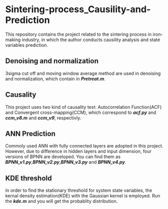 # Sintering-process_Causility-and-Prediction
  This repository contains the project related to the sintering process in iron-making industry, in which the author conducts causility analysis and state variables prediction.
## Denoising and normalization
  3sigma cut off and moving window average method are used in denoising and normalization, which contain in ***Pretreat.m***. 
## Causality
  This project uses two kind of causality test: Autocorrelation Function(ACF) and Convergent cross-mapping(CCM), which correspond to ***acf.py*** and ***ccm_v8.m*** and ***ccm_v9***, respectivly.
## ANN Prediction
  Commoly used ANN with fully connected layers are adopted in this project. However, due to difference in hidden layers and input dimension, four versions of BPNN are developed. You can find them as ***BPNN_v1.py***,***BPNN_v2.py***,***BPNN_v3.py*** and ***BPNN_v4.py***.
## KDE threshold
  In order to find the stationary threshold for system state variables, the kernal density estimation(KDE) with the Gaussian kernel is employed. Run the ***kde.m*** and you will get the probablity distribution.
  
